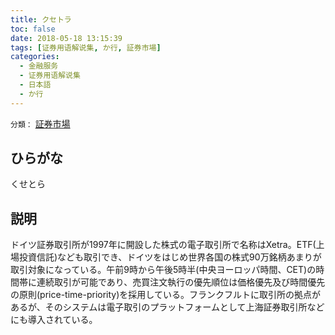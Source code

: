 ```yaml
---
title: クセトラ
toc: false
date: 2018-05-18 13:15:39
tags: [证券用语解说集, か行, 証券市場]
categories:
  - 金融服务
  - 证券用语解说集
  - 日本語
  - か行
---
```


`分類：` [証券市場](/tags/証券市場/)

## ひらがな

くせとら

## 説明

ドイツ証券取引所が1997年に開設した株式の電子取引所で名称はXetra。ETF(上場投資信託)なども取引でき、ドイツをはじめ世界各国の株式90万銘柄あまりが取引対象になっている。午前9時から午後5時半(中央ヨーロッパ時間、CET)の時間帯に連続取引が可能であり、売買注文執行の優先順位は価格優先及び時間優先の原則(price-time-priority)を採用している。フランクフルトに取引所の拠点があるが、そのシステムは電子取引のプラットフォームとして上海証券取引所などにも導入されている。
